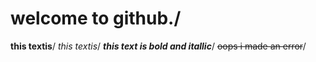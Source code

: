 # welcome to github./
**this  textis**/
_this  textis_/
_**this text is bold and itallic**_/
~~oops i made an error~~/


